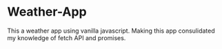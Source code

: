 # Weather-App

This a weather app using vanilla javascript. Making this app consulidated my knowledge of fetch API and promises.

